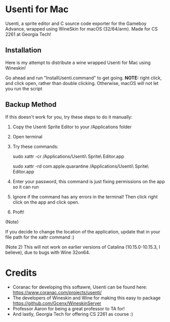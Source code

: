 # Usenti for Mac
Usenti, a sprite editor and C source code exporter for the Gameboy Advance, wrapped using WineSkin for macOS (32/64/arm). Made for CS 2261 at Georgia Tech!  

## Installation

Here is my attempt to distribute a wine wrapped Usenti for Mac using Wineskin!

Go ahead and run "InstallUsenti.command" to get going.
**NOTE:** right click, and click open, rather than double clicking. Otherwise, macOS will not let you run the script  


## Backup Method

If this doesn't work for you, try these steps to do it manually:

1. Copy the Usenti Sprite Editor to your /Applications folder

2. Open terminal

3. Try these commands: 

   sudo xattr -cr /Applications/Usenti\ Sprite\ Editor.app

   sudo xattr -rd com.apple.quarantine /Applications/Usenti\ Sprite\ Editor.app

4. Enter your password, this command is just fixing permissions on the app so it can run

5. Ignore if the command has any errors in the terminal! Then click right click on the app and click open.

6. Proft!  



(Note)

If you decide to change the location of the application, update that in your file path for the xattr command :)  

(Note 2)
This will not work on earlier versions of Catalina (10.15.0-10.15.3, I believe), due to bugs with Wine 32on64.  


# Credits
- Coranac for developing this softawre, Usenti can be found here: https://www.coranac.com/projects/usenti/
- The developers of Wineskin and Wine for making this easy to package https://github.com/Gcenx/WineskinServer
- Professor Aaron for being a great professor to TA for!
- And lastly, Georgia Tech for offering CS 2261 as course :)
